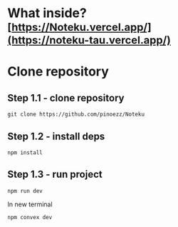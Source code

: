 # What inside? <br/> <sub> [https://Noteku.vercel.app/](https://noteku-tau.vercel.app/) </sub>



# Clone repository


## Step 1.1 - clone repository

```
git clone https://github.com/pinoezz/Noteku
```

## Step 1.2 - install deps

```
npm install
```

## Step 1.3 - run project

```
npm run dev
```

In new terminal

```
npm convex dev
```

